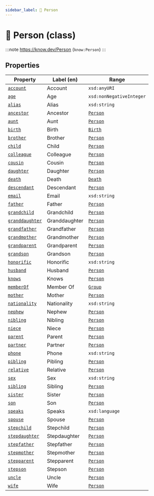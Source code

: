 ```yaml
---
sidebar_label: 🧑 Person
---
```


# 🧑 Person (class)

:::note
https://know.dev/Person
(`know:Person`)
:::

## Properties

| Property          | Label (en)     | Range                    |
| ----------------- | -------------- | ------------------------ |
| [`account`]       | Account        | `xsd:anyURI`             |
| [`age`]           | Age            | `xsd:nonNegativeInteger` |
| [`alias`]         | Alias          | `xsd:string`             |
| [`ancestor`]      | Ancestor       | [`Person`]               |
| [`aunt`]          | Aunt           | [`Person`]               |
| [`birth`]         | Birth          | [`Birth`]                |
| [`brother`]       | Brother        | [`Person`]               |
| [`child`]         | Child          | [`Person`]               |
| [`colleague`]     | Colleague      | [`Person`]               |
| [`cousin`]        | Cousin         | [`Person`]               |
| [`daughter`]      | Daughter       | [`Person`]               |
| [`death`]         | Death          | [`Death`]                |
| [`descendant`]    | Descendant     | [`Person`]               |
| [`email`]         | Email          | `xsd:string`             |
| [`father`]        | Father         | [`Person`]               |
| [`grandchild`]    | Grandchild     | [`Person`]               |
| [`granddaughter`] | Granddaughter  | [`Person`]               |
| [`grandfather`]   | Grandfather    | [`Person`]               |
| [`grandmother`]   | Grandmother    | [`Person`]               |
| [`grandparent`]   | Grandparent    | [`Person`]               |
| [`grandson`]      | Grandson       | [`Person`]               |
| [`honorific`]     | Honorific      | `xsd:string`             |
| [`husband`]       | Husband        | [`Person`]               |
| [`knows`]         | Knows          | [`Person`]               |
| [`memberOf`]      | Member Of      | [`Group`]                |
| [`mother`]        | Mother         | [`Person`]               |
| [`nationality`]   | Nationality    | `xsd:string`             |
| [`nephew`]        | Nephew         | [`Person`]               |
| [`nibling`]       | Nibling        | [`Person`]               |
| [`niece`]         | Niece          | [`Person`]               |
| [`parent`]        | Parent         | [`Person`]               |
| [`partner`]       | Partner        | [`Person`]               |
| [`phone`]         | Phone          | `xsd:string`             |
| [`pibling`]       | Pibling        | [`Person`]               |
| [`relative`]      | Relative       | [`Person`]               |
| [`sex`]           | Sex            | `xsd:string`             |
| [`sibling`]       | Sibling        | [`Person`]               |
| [`sister`]        | Sister         | [`Person`]               |
| [`son`]           | Son            | [`Person`]               |
| [`speaks`]        | Speaks         | `xsd:language`           |
| [`spouse`]        | Spouse         | [`Person`]               |
| [`stepchild`]     | Stepchild      | [`Person`]               |
| [`stepdaughter`]  | Stepdaughter   | [`Person`]               |
| [`stepfather`]    | Stepfather     | [`Person`]               |
| [`stepmother`]    | Stepmother     | [`Person`]               |
| [`stepparent`]    | Stepparent     | [`Person`]               |
| [`stepson`]       | Stepson        | [`Person`]               |
| [`uncle`]         | Uncle          | [`Person`]               |
| [`wife`]          | Wife           | [`Person`]               |

[`Birth`]: /Birth
[`Death`]: /Death
[`Group`]: /Group
[`Person`]: /Person
[`account`]: /account
[`age`]: /age
[`alias`]: /alias
[`ancestor`]: /ancestor
[`aunt`]: /aunt
[`birth`]: /birth
[`brother`]: /brother
[`child`]: /child
[`colleague`]: /colleague
[`cousin`]: /cousin
[`daughter`]: /daughter
[`death`]: /death
[`descendant`]: /descendant
[`email`]: /email
[`father`]: /father
[`grandchild`]: /grandchild
[`granddaughter`]: /granddaughter
[`grandfather`]: /grandfather
[`grandmother`]: /grandmother
[`grandparent`]: /grandparent
[`grandson`]: /grandson
[`honorific`]: /honorific
[`husband`]: /husband
[`knows`]: /knows
[`memberOf`]: /memberOf
[`mother`]: /mother
[`nationality`]: /nationality
[`nephew`]: /nephew
[`nibling`]: /nibling
[`niece`]: /niece
[`parent`]: /parent
[`partner`]: /partner
[`phone`]: /phone
[`pibling`]: /pibling
[`relative`]: /relative
[`sex`]: /sex
[`sibling`]: /sibling
[`sister`]: /sister
[`son`]: /son
[`speaks`]: /speaks
[`spouse`]: /spouse
[`stepchild`]: /stepchild
[`stepdaughter`]: /stepdaughter
[`stepfather`]: /stepfather
[`stepmother`]: /stepmother
[`stepparent`]: /stepparent
[`stepson`]: /stepson
[`uncle`]: /uncle
[`wife`]: /wife
